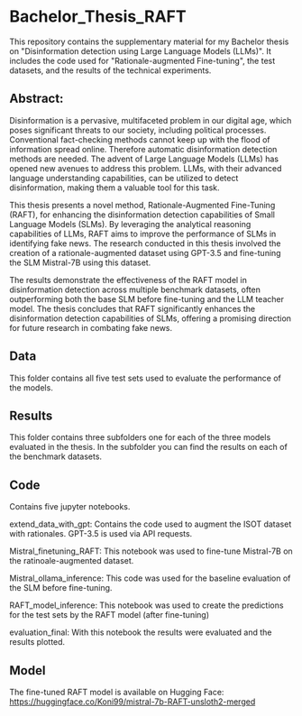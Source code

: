# Bachelor_Thesis_RAFT
This repository contains the supplementary material for my Bachelor thesis on "Disinformation detection using Large Language Models (LLMs)". It includes the code used for "Rationale-augmented Fine-tuning", the test datasets, and the results of the technical experiments.

## Abstract:
Disinformation is a pervasive, multifaceted problem in our digital age, which poses significant threats to our society, including political processes. Conventional fact-checking methods cannot keep up with the flood of information spread online. Therefore automatic disinformation detection methods are needed. The advent of Large Language Models (LLMs) has opened new avenues to address this problem. LLMs, with their advanced language understanding capabilities, can be utilized to detect disinformation, making them a valuable tool for this task.

This thesis presents a novel method, Rationale-Augmented Fine-Tuning (RAFT), for enhancing the disinformation detection capabilities of Small Language Models (SLMs). By leveraging the analytical reasoning capabilities of LLMs, RAFT aims to improve the performance of SLMs in identifying fake news. The research conducted in this thesis involved the creation of a rationale-augmented dataset using GPT-3.5 and fine-tuning the SLM Mistral-7B using this dataset.

The results demonstrate the effectiveness of the RAFT model in disinformation detection across multiple benchmark datasets, often outperforming both the base SLM before fine-tuning and the LLM teacher model. The thesis concludes that RAFT significantly enhances the disinformation detection capabilities of SLMs, offering a promising direction for future research in combating fake news.
## Data
This folder contains all five test sets used to evaluate the performance of the models.


## Results
This folder contains three subfolders one for each of the three models evaluated in the thesis. In the subfolder you can find the results on each of the benchmark datasets.


## Code
Contains five jupyter notebooks.


extend_data_with_gpt: Contains the code used to augment the ISOT dataset with rationales. GPT-3.5 is used via API requests. 


Mistral_finetuning_RAFT: This notebook was used to fine-tune Mistral-7B on the ratinoale-augmented dataset. 


Mistral_ollama_inference: This code was used for the baseline evaluation of the SLM before fine-tuning.


RAFT_model_inference: This notebook was used to create the predictions for the test sets by the RAFT model (after fine-tuning)


evaluation_final: With this notebook the results were evaluated and the results plotted.

## Model
The fine-tuned RAFT model is available on Hugging Face: https://huggingface.co/Koni99/mistral-7b-RAFT-unsloth2-merged

